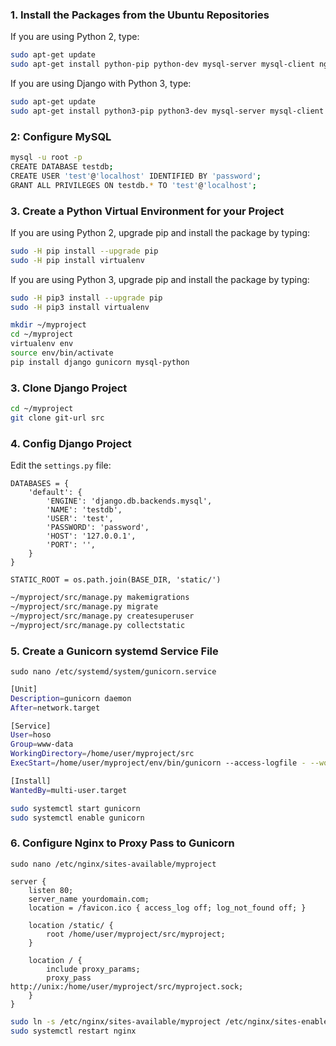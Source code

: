 ### 1. Install the Packages from the Ubuntu Repositories

If you are using Python 2, type:

```bash
sudo apt-get update
sudo apt-get install python-pip python-dev mysql-server mysql-client nginx
```

If you are using Django with Python 3, type:

```bash
sudo apt-get update
sudo apt-get install python3-pip python3-dev mysql-server mysql-client nginx
```

### 2: Configure MySQL

```bash
mysql -u root -p
CREATE DATABASE testdb;
CREATE USER 'test'@'localhost' IDENTIFIED BY 'password';
GRANT ALL PRIVILEGES ON testdb.* TO 'test'@'localhost';
```

### 3. Create a Python Virtual Environment for your Project

If you are using Python 2, upgrade pip and install the package by typing:

```bash
sudo -H pip install --upgrade pip
sudo -H pip install virtualenv
```

If you are using Python 3, upgrade pip and install the package by typing:

```bash
sudo -H pip3 install --upgrade pip
sudo -H pip3 install virtualenv
```

```bash
mkdir ~/myproject
cd ~/myproject
virtualenv env
source env/bin/activate
pip install django gunicorn mysql-python
```

### 3. Clone Django Project

```bash
cd ~/myproject
git clone git-url src
```

### 4. Config Django Project
Edit the `settings.py` file:

```
DATABASES = {
    'default': {
        'ENGINE': 'django.db.backends.mysql',
        'NAME': 'testdb',
        'USER': 'test',
        'PASSWORD': 'password',
        'HOST': '127.0.0.1',
        'PORT': '',
    }
}

STATIC_ROOT = os.path.join(BASE_DIR, 'static/')
```

```bash
~/myproject/src/manage.py makemigrations
~/myproject/src/manage.py migrate
~/myproject/src/manage.py createsuperuser
~/myproject/src/manage.py collectstatic
```

### 5. Create a Gunicorn systemd Service File

`sudo nano /etc/systemd/system/gunicorn.service`

```bash
[Unit]
Description=gunicorn daemon
After=network.target

[Service]
User=hoso
Group=www-data
WorkingDirectory=/home/user/myproject/src
ExecStart=/home/user/myproject/env/bin/gunicorn --access-logfile - --workers 3 --bind unix:/home/user/myproject/src/myproject.sock myproject.wsgi:application

[Install]
WantedBy=multi-user.target
```

```bash
sudo systemctl start gunicorn
sudo systemctl enable gunicorn
```

### 6. Configure Nginx to Proxy Pass to Gunicorn

`sudo nano /etc/nginx/sites-available/myproject`

```
server {
    listen 80;
    server_name yourdomain.com;
    location = /favicon.ico { access_log off; log_not_found off; }
    
    location /static/ {
        root /home/user/myproject/src/myproject;
    }
    
    location / {
        include proxy_params;
        proxy_pass http://unix:/home/user/myproject/src/myproject.sock;
    }
}
```

```bash
sudo ln -s /etc/nginx/sites-available/myproject /etc/nginx/sites-enabled
sudo systemctl restart nginx
```


